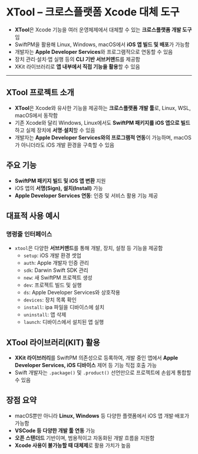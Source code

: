 # XTool – 크로스플랫폼 Xcode 대체 도구


* **XTool**은 Xcode 기능을 여러 운영체제에서 대체할 수 있는 **크로스플랫폼 개발 도구**임
* SwiftPM을 활용해 Linux, Windows, macOS에서 **iOS 앱 빌드 및 배포**가 가능함
* 개발자는 **Apple Developer Services**와 프로그램적으로 연동할 수 있음
* 장치 관리·설치·앱 실행 등의 **CLI 기반 서브커맨드**를 제공함
* XKit 라이브러리로 **앱 내부에서 직접 기능을 활용**할 수 있음

---

XTool 프로젝트 소개
-------------

* **XTool**은 Xcode와 유사한 기능을 제공하는 **크로스플랫폼 개발 툴**로, Linux, WSL, macOS에서 동작함
* 기존 Xcode와 달리 Windows, Linux에서도 **SwiftPM 패키지를 iOS 앱으로 빌드**하고 실제 장치에 **서명·설치**할 수 있음
* 개발자는 **Apple Developer Services와의 프로그램적 연동**이 가능하며, macOS가 아니더라도 iOS 개발 환경을 구축할 수 있음

주요 기능
-----

* **SwiftPM 패키지 빌드 및 iOS 앱 변환** 지원
* iOS 앱의 **서명(Sign), 설치(Install)** 가능
* **Apple Developer Services 연동**: 인증 및 서비스 활용 기능 제공

대표적 사용 예시
---------

### 명령줄 인터페이스

* `xtool`은 다양한 **서브커맨드**를 통해 개발, 장치, 설정 등 기능을 제공함
  + `setup`: iOS 개발 환경 셋업
  + `auth`: Apple 개발자 인증 관리
  + `sdk`: Darwin Swift SDK 관리
  + `new`: 새 SwiftPM 프로젝트 생성
  + `dev`: 프로젝트 빌드 및 실행
  + `ds`: Apple Developer Services와 상호작용
  + `devices`: 장치 목록 확인
  + `install`: ipa 파일을 디바이스에 설치
  + `uninstall`: 앱 삭제
  + `launch`: 디바이스에서 설치된 앱 실행

XTool 라이브러리(KIT) 활용
-------------------

* **XKit 라이브러리**를 SwiftPM 의존성으로 등록하여, 개발 중인 앱에서 **Apple Developer Services, iOS 디바이스** 제어 등 기능 직접 호출 가능
* Swift 개발자는 `.package()` 및 `.product()` 선언만으로 프로젝트에 손쉽게 통합할 수 있음

장점 요약
-----

* macOS뿐만 아니라 **Linux, Windows** 등 다양한 플랫폼에서 iOS 앱 개발·배포가 가능함
* **VSCode 등 다양한 개발 툴 연동** 가능
* **오픈 스탠더드** 기반이며, 범용적이고 자동화된 개발 흐름을 지원함
* **Xcode 사용이 불가능할 때 대체제**로 활용 가치가 높음
